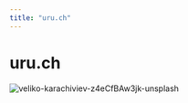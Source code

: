 ```yaml
---
title: "uru.ch"
---
```


# uru.ch
![veliko-karachiviev-z4eCfBAw3jk-unsplash](https://user-images.githubusercontent.com/1032762/151073763-5377be8c-377c-48c2-b016-f70cc335598c.jpg)
